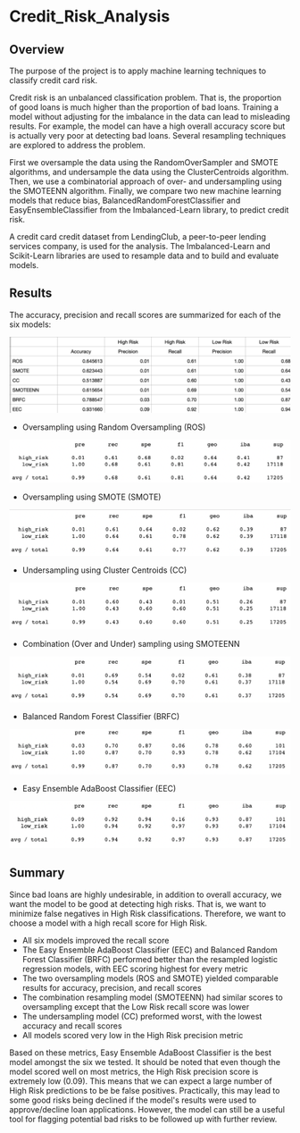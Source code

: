 # Credit_Risk_Analysis

## Overview

The purpose of the project is to apply machine learning techniques to classify credit card risk.

Credit risk is an unbalanced classification problem. That is, the proportion of good loans is much higher than the proportion of bad loans. Training a model without adjusting for the imbalance in the data can lead to misleading results. For example, the model can have a high overall accuracy score but is actually very poor at detecting bad loans. Several resampling techniques are explored to address the problem. 

First we oversample the data using the RandomOverSampler and SMOTE algorithms, and undersample the data using the ClusterCentroids algorithm. Then, we use a combinatorial approach of over- and undersampling using the SMOTEENN algorithm. Finally, we compare two new machine learning models that reduce bias, BalancedRandomForestClassifier and EasyEnsembleClassifier from the Imbalanced-Learn library, to predict credit risk. 

A credit card credit dataset from LendingClub, a peer-to-peer lending services company, is used for the analysis. The Imbalanced-Learn and Scikit-Learn libraries are used to resample data and to build and evaluate models. 



## Results

The accuracy, precision and recall scores are summarized for each of the six models:

![summary](summary.png)




- Oversampling using Random Oversampling (ROS)

![ros_report](ros_report.png)



- Oversampling using SMOTE (SMOTE)

![smote_report](smote_report.png)



- Undersampling using Cluster Centroids (CC)

![cc_report](cc_report.png)



- Combination (Over and Under) sampling using SMOTEENN

![smoteenn_report](smoteenn_report.png)



- Balanced Random Forest Classifier (BRFC)

![brf_report](brf_report.png)



- Easy Ensemble AdaBoost Classifier (EEC)

![eec_report](eec_report.png)




## Summary

Since bad loans are highly undesirable, in addition to overall accuracy, we want the model to be good at detecting high risks. That is, we want to minimize false negatives in High Risk classifications. Therefore, we want to choose a model with a high recall score for High Risk.

- All six models improved the recall score
- The Easy Ensemble AdaBoost Classifier (EEC) and Balanced Random Forest Classifier (BRFC) performed better than the resampled logistic regression models, with EEC scoring highest for every metric
- The two oversampling models (ROS and SMOTE) yielded comparable results for accuracy, precision, and recall scores
- The combination resampling model (SMOTEENN) had similar scores to oversampling except that the Low Risk recall score was lower
- The undersampling model (CC) preformed worst, with the lowest accuracy and recall scores
- All models scored very low in the High Risk precision metric

Based on these metrics, Easy Ensemble AdaBoost Classifier is the best model amongst the six we tested. It should be noted that even though the model scored well on most metrics, the High Risk precision score is extremely low (0.09). This means that we can expect a large number of High Risk predictions to be be false positives. Practically, this may lead to some good risks being declined if the model's results were used to approve/decline loan applications. However, the model can still be a useful tool for flagging potential bad risks to be followed up with further review.

